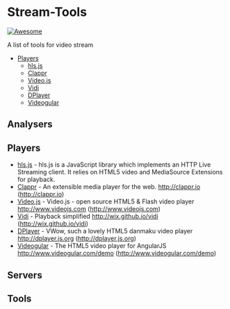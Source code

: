 # Stream-Tools
[![Awesome](https://cdn.rawgit.com/sindresorhus/awesome/d7305f38d29fed78fa85652e3a63e154dd8e8829/media/badge.svg)](https://github.com/sindresorhus/awesome) 

A list of tools for video stream

- [Players](#players)
    - [hls.js](#hls.js)
    - [Clappr](#clappr)
    - [Video.js](#video.js)
    - [Vidi](#vidi)
    - [DPlayer](#dplayer)
    - [Videogular](#videogular)

## Analysers

## Players
* [hls.js](https://github.com/dailymotion/hls.js) - hls.js is a JavaScript library which implements an HTTP Live Streaming client. It relies on HTML5 video and MediaSource Extensions for playback.
* [Clappr](https://github.com/clappr/clappr/) - An extensible media player for the web. http://clappr.io (http://clappr.io)
* [Video.js](https://github.com/videojs/video.js) - Video.js - open source HTML5 & Flash video player http://www.videojs.com (http://www.videojs.com)
* [Vidi](https://github.com/wix/vidi) - Playback simplified http://wix.github.io/vidi (http://wix.github.io/vidi)
* [DPlayer](https://github.com/DIYgod/DPlayer) - VWow, such a lovely HTML5 danmaku video player http://dplayer.js.org (http://dplayer.js.org)
* [Videogular](https://github.com/videogular/videogular) - The HTML5 video player for AngularJS http://www.videogular.com/demo (http://www.videogular.com/demo)


## Servers

## Tools
